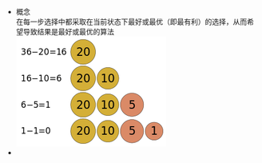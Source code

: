 * 概念  
在每一步选择中都采取在当前状态下最好或最优（即最有利）的选择，从而希望导致结果是最好或最优的算法
![](https://github.com/Zzechen/StructuresAndAlgorithms/blob/master/src/algorithms/imgs/greedy.png)
* 